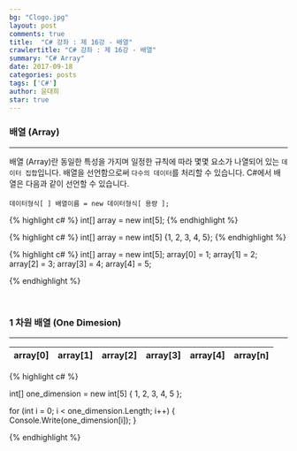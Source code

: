 ```yaml
---
bg: "Clogo.jpg"
layout: post
comments: true
title:  "C# 강좌 : 제 16강 - 배열"
crawlertitle: "C# 강좌 : 제 16강 - 배열"
summary: "C# Array"
date: 2017-09-18
categories: posts
tags: ['C#']
author: 윤대희
star: true
---
```


### 배열 (Array) ###
----------
배열 (Array)란 동일한 특성을 가지며 일정한 규칙에 따라 몇몇 요소가 나열되어 있는 `데이터 집합`입니다. 배열을 선언함으로써 `다수의 데이터`를 처리할 수 있습니다. C#에서 배열은 다음과 같이 선언할 수 있습니다.
<br><br>
`데이터형식[ ] 배열이름 = new 데이터형식[ 용량 ];`

{% highlight c# %}
int[] array = new int[5];
{% endhighlight %}

{% highlight c# %}
int[] array = new int[5] {1, 2, 3, 4, 5};
{% endhighlight %}

{% highlight c# %}
int[] array = new int[5];
array[0] = 1;
array[1] = 2;
array[2] = 3;
array[3] = 4;
array[4] = 5;

{% endhighlight %}

<br>

### 1 차원 배열 (One Dimesion) ###
----------

| array[0] | array[1] | array[2] | array[3] | array[4] | array[n] |
| :-------: | :-------: | :-------: | :-------: | :-------: | :-------: |

{% highlight c# %}

int[] one_dimension = new int[5] { 1, 2, 3, 4, 5 };

for (int i = 0; i < one_dimension.Length; i++)
{
    Console.Write(one_dimension[i]);
}

{% endhighlight %}

